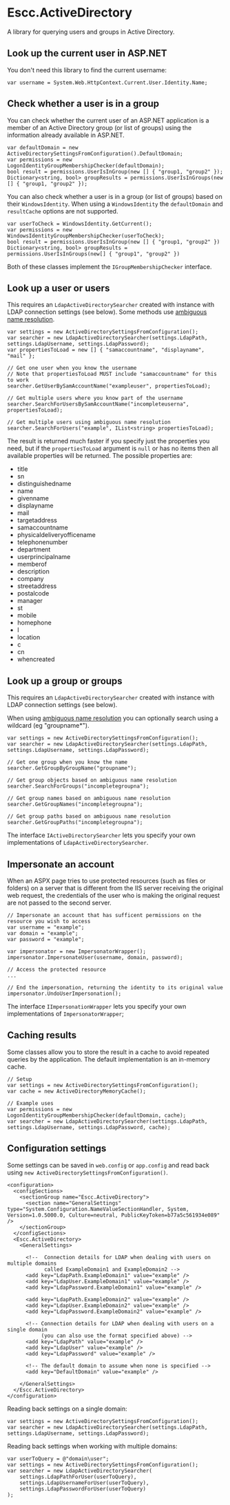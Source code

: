 # Escc.ActiveDirectory

A library for querying users and groups in Active Directory.

## Look up the current user in ASP.NET

You don't need this library to find the current username:

	var username = System.Web.HttpContext.Current.User.Identity.Name;

## Check whether a user is in a group

You can check whether the current user of an ASP.NET application is a member of an Active Directory group (or list of groups) using the information already available in ASP.NET. 

	var defaultDomain = new ActiveDirectorySettingsFromConfiguration().DefaultDomain;
	var permissions = new LogonIdentityGroupMembershipChecker(defaultDomain);
	bool result = permissions.UserIsInGroup(new [] { "group1, "group2" });
	Dictionary<string, bool> groupResults = permissions.UserIsInGroups(new [] { "group1, "group2" });

You can also check whether a user is in a group (or list of groups) based on their `WindowsIdentity`. When using a `WindowsIdentity` the `defaultDomain` and `resultCache` options are not supported.

	var userToCheck = WindowsIdentity.GetCurrent();
	var permissions = new WindowsIdentityGroupMembershipChecker(userToCheck);
	bool result = permissions.UserIsInGroup(new [] { "group1, "group2" })
	Dictionary<string, bool> groupResults = permissions.UserIsInGroups(new[] { "group1", "group2" })

Both of these classes implement the `IGroupMembershipChecker` interface.

## Look up a user or users

This requires an `LdapActiveDirectorySearcher` created with instance with LDAP connection settings (see below). Some methods use [ambiguous name resolution](http://social.technet.microsoft.com/wiki/contents/articles/22653.active-directory-ambiguous-name-resolution.aspx).

	var settings = new ActiveDirectorySettingsFromConfiguration();	
	var searcher = new LdapActiveDirectorySearcher(settings.LdapPath, settings.LdapUsername, settings.LdapPassword);
	var propertiesToLoad = new [] { "samaccountname", "displayname", "mail" };
	
	// Get one user when you know the username
	// Note that propertiesToLoad MUST include "samaccountname" for this to work 
	searcher.GetUserBySamAccountName("exampleuser", propertiesToLoad); 
 
	// Get multiple users where you know part of the username
 	searcher.SearchForUsersBySamAccountName("incompleteuserna", propertiesToLoad);

	// Get multiple users using ambiguous name resolution
    searcher.SearchForUsers("example", IList<string> propertiesToLoad);

The result is returned much faster if you specify just the properties you need, but if the `propertiesToLoad` argument is `null` or has no items then all available properties will be returned. The possible properties are:

- title
- sn
- distinguishedname
- name
- givenname
- displayname
- mail
- targetaddress
- samaccountname
- physicaldeliveryofficename
- telephonenumber
- department
- userprincipalname
- memberof
- description
- company
- streetaddress
- postalcode
- manager
- st
- mobile
- homephone
- l
- location
- c
- cn
- whencreated

## Look up a group or groups

This requires an `LdapActiveDirectorySearcher` created with instance with LDAP connection settings (see below). 

When using [ambiguous name resolution](http://social.technet.microsoft.com/wiki/contents/articles/22653.active-directory-ambiguous-name-resolution.aspx) you can optionally search using a wildcard (eg "groupname*").

	var settings = new ActiveDirectorySettingsFromConfiguration();
	var searcher = new LdapActiveDirectorySearcher(settings.LdapPath, settings.LdapUsername, settings.LdapPassword);
    
	// Get one group when you know the name
	searcher.GetGroupByGroupName("groupname");

	// Get group objects based on ambiguous name resolution    
 	searcher.SearchForGroups("incompletegroupna");

	// Get group names based on ambiguous name resolution    
    searcher.GetGroupNames("incompletegroupna");
    
	// Get group paths based on ambiguous name resolution    
    searcher.GetGroupPaths("incompletegroupna");

The interface `IActiveDirectorySearcher` lets you specify your own implementations of `LdapActiveDirectorySearcher`.

## Impersonate an account

When an ASPX page tries to use protected resources (such as files or folders) on a server that is different from the IIS server receiving the original web request, the credentials of the user who is making the original request are not passed to the second server. 

	// Impersonate an account that has sufficent permissions on the resource you wish to access	
	var username = "example";
	var domain = "example";
	var password = "example";

	var impersonator = new ImpersonatorWrapper();
	impersonator.ImpersonateUser(username, domain, password);

	// Access the protected resource
	...

	// End the impersonation, returning the identity to its original value
	impersonator.UndoUserImpersonation();

The interface `IImpersonationWrapper` lets you specify your own implementations of `ImpersonatorWrapper`; 

## Caching results

Some classes allow you to store the result in a cache to avoid repeated queries by the application. The default implementation is an in-memory cache.

	// Setup
	var settings = new ActiveDirectorySettingsFromConfiguration();
	var cache = new ActiveDirectoryMemoryCache();
	
	// Example uses
	var permissions = new LogonIdentityGroupMembershipChecker(defaultDomain, cache);
	var searcher = new LdapActiveDirectorySearcher(settings.LdapPath, settings.LdapUsername, settings.LdapPassword, cache);

## Configuration settings

Some settings can be saved in `web.config` or `app.config` and read back using `new ActiveDirectorySettingsFromConfiguration()`.

	<configuration>
	  <configSections>
	    <sectionGroup name="Escc.ActiveDirectory">
	      <section name="GeneralSettings" type="System.Configuration.NameValueSectionHandler, System, Version=1.0.5000.0, Culture=neutral, PublicKeyToken=b77a5c561934e089" />
	    </sectionGroup>
	  </configSections>
	  <Escc.ActiveDirectory>
	    <GeneralSettings>

		  <!--  Connection details for LDAP when dealing with users on multiple domains 
				called ExampleDomain1 and ExampleDomain2 -->
		  <add key="LdapPath.ExampleDomain1" value="example" />
	      <add key="LdapUser.ExampleDomain1" value="example" />
		  <add key="LdapPassword.ExampleDomain1" value="example" />

		  <add key="LdapPath.ExampleDomain2" value="example" />
	      <add key="LdapUser.ExampleDomain2" value="example" />
		  <add key="LdapPassword.ExampleDomain2" value="example" />

		  <!-- Connection details for LDAP when dealing with users on a single domain 
			   (you can also use the format specified above) -->
		  <add key="LdapPath" value="example" />
	      <add key="LdapUser" value="example" />
		  <add key="LdapPassword" value="example" />

		  <!-- The default domain to assume when none is specified -->
	      <add key="DefaultDomain" value="example" />

	    </GeneralSettings>
	  </Escc.ActiveDirectory>
	</configuration>

Reading back settings on a single domain:

	var settings = new ActiveDirectorySettingsFromConfiguration();
	var searcher = new LdapActiveDirectorySearcher(settings.LdapPath, settings.LdapUsername, settings.LdapPassword);

Reading back settings when working with multiple domains:

	var userToQuery = @"domain\user";
	var settings = new ActiveDirectorySettingsFromConfiguration();
	var searcher = new LdapActiveDirectorySearcher(
		settings.LdapPathForUser(userToQuery), 	
		settings.LdapUsernameForUser(userToQuery), 
		settings.LdapPasswordForUser(userToQuery)
	);
